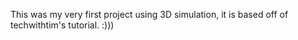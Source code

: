 This was my very first project using 3D simulation, it is based off of techwithtim's tutorial. :))) 
